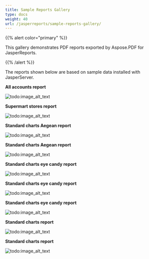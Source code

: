 ```yaml
---
title: Sample Reports Gallery
type: docs
weight: 40
url: /jasperreports/sample-reports-gallery/
---
```


{{% alert color="primary" %}} 

This gallery demonstrates PDF reports exported by Aspose.PDF for JasperReports. 

{{% /alert %}} 

The reports shown below are based on sample data installed with JasperServer.

**All accounts report** 

![todo:image_alt_text](sample-reports-gallery_1.png)



**Supermart stores report** 

![todo:image_alt_text](sample-reports-gallery_2.png)



**Standard charts Aegean report** 

![todo:image_alt_text](sample-reports-gallery_3.png)



**Standard charts Aegean report** 

![todo:image_alt_text](sample-reports-gallery_4.png)



**Standard charts eye candy report** 

![todo:image_alt_text](sample-reports-gallery_5.png)



**Standard charts eye candy report** 

![todo:image_alt_text](sample-reports-gallery_6.png)



**Standard charts eye candy report** 

![todo:image_alt_text](sample-reports-gallery_7.png)



**Standard charts report** 

![todo:image_alt_text](sample-reports-gallery_8.png)



**Standard charts report** 

![todo:image_alt_text](sample-reports-gallery_9.png)
